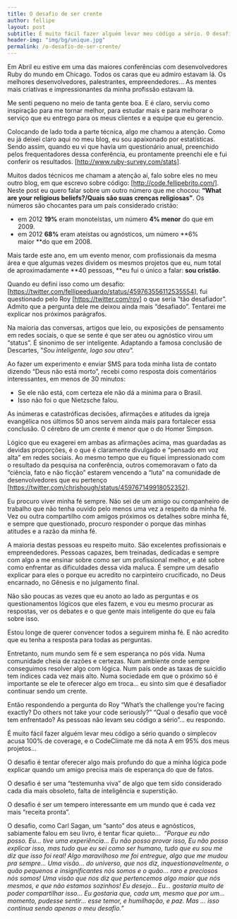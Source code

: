 ```yaml
---
title: O desafio de ser crente
author: fellipe
layout: post
subtitle: É muito fácil fazer alguém levar meu código a sério. O desafio é tentar oferecer algo mais profundo do que a minha lógica pode explicar quando um amigo precisa mais de esperança do que de fatos.
header-img: "img/bg/unique.jpg"
permalink: /o-desafio-de-ser-crente/
---
```

Em Abril eu estive em uma das maiores conferências com desenvolvedores Ruby do mundo em Chicago. Todos os caras que eu admiro estavam lá. Os melhores desenvolvedores, palestrantes, empreendedores&#8230; As mentes mais criativas e impressionantes da minha profissão estavam lá.

Me senti pequeno no meio de tanta gente boa. E é claro, serviu como inspiração para me tornar melhor, para estudar mais e para melhorar o serviço que eu entrego para os meus clientes e a equipe que eu gerencio.

Colocando de lado toda a parte técnica, algo me chamou a atenção. Como eu já deixei claro aqui no meu blog, eu sou apaixonado por estatísticas. Sendo assim, quando eu vi que havia um questionário anual, preenchido pelos frequentadores dessa conferência, eu prontamente preenchi ele e fui conferir os resultados. [<a href="http://www.ruby-survey.com/stats" target="_blank">http://www.ruby-survey.com/stats</a>].

Muitos dados técnicos me chamam a atenção aí, falo sobre eles no meu outro blog, em que escrevo sobre código: [<a href="http://code.fellipebrito.com/" target="_blank">http://code.fellipebrito.com/</a>]. Neste post eu quero falar sobre um outro número que me chocou: **&#8220;What are your religious beliefs?/Quais são suas crenças religiosas&#8221;**. Os números são chocantes para um país considerado cristão:
- em 2012 **19%** eram monoteístas, um número **4% menor** do que em 2009.
- em 2012 **68%** eram ateístas ou agnósticos, um número **6% maior **do que em 2008.

Mais tarde este ano, em um evento menor, com profissionais da mesma área e que algumas vezes dividem os mesmos projetos que eu, num total de aproximadamente **40 pessoas, **eu fui o único a falar: **sou cristão**.

Quando eu defini isso como um desafio: [<a href="https://twitter.com/fellipeeduardo/status/459763556112535554" target="_blank">https://twitter.com/fellipeeduardo/status/459763556112535554</a>], fui questionado pelo Roy [<a href="https://twitter.com/roy" target="_blank">https://twitter.com/roy</a>] o que seria &#8220;tão desafiador&#8221;. Admito que a pergunta dele me deixou ainda mais &#8220;desafiado&#8221;. Tentarei me explicar nos próximos parágrafos.

Na maioria das conversas, artigos que leio, ou exposições de pensamento em redes sociais, o que se sente é que ser ateu ou agnóstico virou um &#8220;status&#8221;. É sinonimo de ser inteligente. Adaptando a famosa conclusão de Descartes, &#8220;*Sou inteligente, logo sou ateu*&#8220;.

Ao fazer um experimento e enviar SMS para toda minha lista de contato dizendo &#8220;Deus não está morto&#8221;, recebi como resposta dois comentários interessantes, em menos de 30 minutos:
- Se ele não está, com certeza ele não dá a minima para o Brasil.
- Isso não foi o que Nietzsche falou.

As inúmeras e catastróficas decisões, afirmações e atitudes da igreja evangélica nos últimos 50 anos servem ainda mais para fortalecer essa conclusão. O cérebro de um crente é menor que o do Homer Simpson.

Lógico que eu exagerei em ambas as afirmações acima, mas guardadas as devidas proporções, é o que é claramente divulgado e &#8220;pensado em voz alta&#8221; em redes sociais. Ao mesmo tempo que eu fiquei impressionado com o resultado da pesquisa na conferência, outros comemoravam o fato da &#8220;ciência, fato e não ficção&#8221; estarem vencendo a &#8220;luta&#8221; na comunidade de desenvolvedores que eu pertenço [<a href="https://twitter.com/chrishough/status/459767149918052352" target="_blank">https://twitter.com/chrishough/status/459767149918052352</a>].

Eu procuro viver minha fé sempre. Não sei de um amigo ou companheiro de trabalho que não tenha ouvido pelo menos uma vez a respeito da minha fé. Vez ou outra compartilho com amigos próximos os detalhes sobre minha fé, e sempre que questionado, procuro responder o porque das minhas atitudes e a razão da minha fé.

A maioria destas pessoas eu respeito muito. São excelentes profissionais e empreendedores. Pessoas capazes, bem treinadas, dedicadas e sempre com algo a me ensinar sobre como ser um profissional melhor, e até sobre como enfrentar as dificuldades dessa vida maluca. É sempre um desafio explicar para eles o porque eu acredito no carpinteiro crucificado, no Deus encarnado, no Gênesis e no julgamento final.

Não são poucas as vezes que eu anoto ao lado as perguntas e os questionamentos lógicos que eles fazem, e vou eu mesmo procurar as respostas, ver os debates e o que gente mais inteligente do que eu fala sobre isso.

Estou longe de querer convencer todos a seguirem minha fé. E não acredito que eu tenha a resposta para todas as perguntas.

Entretanto, num mundo sem fé e sem esperança no pós vida. Numa comunidade cheia de razões e certezas. Num ambiente onde sempre conseguimos resolver algo com lógica. Num país onde as taxas de suicídio tem índices cada vez mais alto. Numa sociedade em que o próximo só é importante se ele te oferecer algo em troca&#8230; eu sinto sim que é desafiador continuar sendo um crente.

Então respondendo a pergunta do Roy &#8220;What&#8217;s the challenge you&#8217;re facing exactly? Do others not take your code seriously?&#8221; &#8220;Qual o desafio que você tem enfrentado? As pessoas não levam seu código a sério&#8221;&#8230; eu respondo.

É muito fácil fazer alguém levar meu código a sério quando o simplecov acusa 100% de coverage, e o CodeClimate me dá nota A em 95% dos meus projetos&#8230;

O desafio é tentar oferecer algo mais profundo do que a minha lógica pode explicar quando um amigo precisa mais de esperança do que de fatos.

O desafio é ser uma &#8220;testemunha viva&#8221; de algo que tem sido considerado cada dia mais obsoleto, falta de inteligência e superstição.

O desafio é ser um tempero interessante em um mundo que é cada vez mais &#8220;receita pronta&#8221;.

O desafio, como Carl Sagan, um &#8220;santo&#8221; dos ateus e agnósticos, sabiamente falou em seu livro, é tentar ficar quieto&#8230;  *&#8220;Porque eu não posso. Eu… tive uma experiência… Eu não posso provar isso, Eu não posso explicar isso, mas tudo que eu sei como ser humano, tudo que eu sou me diz que isso foi real! Algo maravilhoso me foi entregue, algo que me mudou pra sempre… Uma visão… do universo, que nos diz, inquestionavelmente, o quão pequenos e insignificantes nós somos e o quão… raro e preciosos nós somos! Uma visão que nos diz que pertencemos algo maior que nós mesmos, e que não estamos sozinhos! Eu desejo… Eu… gostaria muito de poder compartilhar isso… Eu gostaria que, cada um, mesmo que por um… momento, pudesse sentir… esse temor, e humilhação, e paz. Mas … isso continua sendo apenas o meu desafio.&#8221;*
